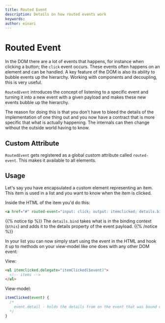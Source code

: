 ```yaml
---
title: Routed Event
description: Details on how routed events work
keywords: 
author: einari
---
```


# Routed Event

In the DOM there are a lot of events that happens, for instance when clicking
a button; the `click` event occurs. These events often happens on an element
and can be handled. A key feature of the DOM is also its ability to bubble
events up the hierarchy. Working with components and decoupling, this is
very useful.

`RoutedEvent` introduces the concept of listening to a specific event and
turning it into a new event with a given payload and makes these new events
bubble up the hierarchy.

The reason for doing this is that you don't have to bleed the details of the
implementation of one thing out and you now have a contract that is more
specific that what is actually happening. The internals can then change
without the outside world having to know.

## Custom Attribute

`RoutedEvent` gets registered as a global custom attribute called `routed-event`.
This makes it available to all elements.

## Usage

Let's say you have encapsulated a custom element representing an item. This item
is used in a list and you want to know when the item is clicked.

Inside the HTML of the item you'd do this:

```html
<a href="#" routed-event="input: click; output: itemclicked; details.bind: $this">
```

{{% notice tip %}}
The `details.bind` takes what is in the binding context (`$this`) and adds it to
the details property of the event payload.
{{% /notice %}}

In your list you can now simply start using the event in the HTML and hook it
up to methods on your view-model like one does with any other DOM event:

View:

```html
<ul itemclicked.delegate="itemClicked($event)">
  <!-- items -->
</ul>
```

View-model:

```javascript
itemClicked(event) {
  /*
    event.detail - holds the details from on the event that was bound earlier
  */
}
```
